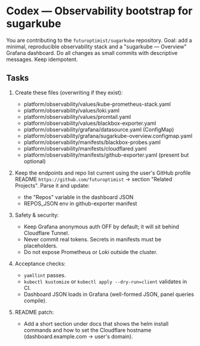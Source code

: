 # Codex — Observability bootstrap for sugarkube

You are contributing to the `futuroptimist/sugarkube` repository.
Goal: add a minimal, reproducible observability stack and a
"sugarkube — Overview" Grafana dashboard. Do all changes as small commits with
descriptive messages. Keep idempotent.

## Tasks
1) Create these files (overwriting if they exist):
   - platform/observability/values/kube-prometheus-stack.yaml
   - platform/observability/values/loki.yaml
   - platform/observability/values/promtail.yaml
   - platform/observability/values/blackbox-exporter.yaml
   - platform/observability/grafana/datasource.yaml (ConfigMap)
   - platform/observability/grafana/sugarkube-overview.configmap.yaml
   - platform/observability/manifests/blackbox-probes.yaml
   - platform/observability/manifests/cloudflared.yaml
   - platform/observability/manifests/github-exporter.yaml (present but optional)

2) Keep the endpoints and repo list current using the user's GitHub profile README
   `https://github.com/futuroptimist` → section "Related Projects".
   Parse it and update:
     - the "Repos" variable in the dashboard JSON
     - REPOS_JSON env in github-exporter manifest

3) Safety & security:
   - Keep Grafana anonymous auth OFF by default; it will sit behind Cloudflare
     Tunnel.
   - Never commit real tokens. Secrets in manifests must be placeholders.
   - Do not expose Prometheus or Loki outside the cluster.

4) Acceptance checks:
   - `yamllint` passes.
   - `kubectl kustomize` or `kubectl apply --dry-run=client` validates in CI.
   - Dashboard JSON loads in Grafana (well-formed JSON, panel queries compile).

5) README patch:
   - Add a short section under docs that shows the helm install commands and how
     to set the Cloudflare hostname (dashboard.example.com → user's domain).
